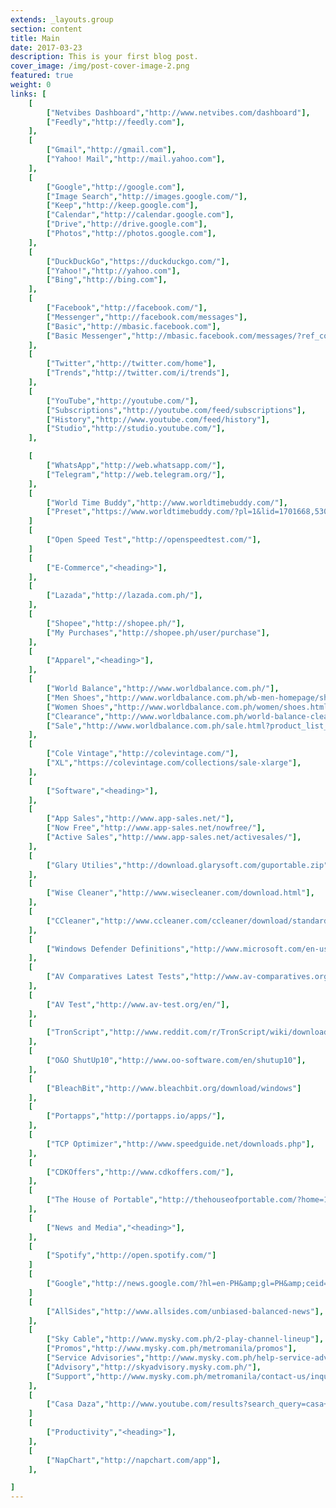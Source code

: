 ```yaml
---
extends: _layouts.group
section: content
title: Main
date: 2017-03-23
description: This is your first blog post.
cover_image: /img/post-cover-image-2.png
featured: true
weight: 0
links: [
    [
        ["Netvibes Dashboard","http://www.netvibes.com/dashboard"],
        ["Feedly","http://feedly.com"],
    ],
    [
        ["Gmail","http://gmail.com"],
        ["Yahoo! Mail","http://mail.yahoo.com"],
    ],
    [
        ["Google","http://google.com"],
        ["Image Search","http://images.google.com/"],
        ["Keep","http://keep.google.com"],
        ["Calendar","http://calendar.google.com"],
        ["Drive","http://drive.google.com"],
        ["Photos","http://photos.google.com"],
    ],
    [
        ["DuckDuckGo","https://duckduckgo.com/"],
        ["Yahoo!","http://yahoo.com"],
        ["Bing","http://bing.com"],
    ],
    [
        ["Facebook","http://facebook.com/"],
        ["Messenger","http://facebook.com/messages"],
        ["Basic","http://mbasic.facebook.com"],
        ["Basic Messenger","http://mbasic.facebook.com/messages/?ref_component=mbasic_home_header&amp;ref_page=%2Fwap%2Fhome.php&amp;refid=8"],
    ],
    [
        ["Twitter","http://twitter.com/home"],
        ["Trends","http://twitter.com/i/trends"],
    ],
    [
        ["YouTube","http://youtube.com/"],
        ["Subscriptions","http://youtube.com/feed/subscriptions"],
        ["History","http://www.youtube.com/feed/history"],
        ["Studio","http://studio.youtube.com/"],
    ],

    [
        ["WhatsApp","http://web.whatsapp.com/"],
        ["Telegram","http://web.telegram.org/"],
    ],
    [
        ["World Time Buddy","http://www.worldtimebuddy.com/"],
        ["Preset","https://www.worldtimebuddy.com/?pl=1&lid=1701668,5308655,2147714,6167865&h=1701668&date=6/14/2021%7C3&hf=0"],
    ]
    [
        ["Open Speed Test","http://openspeedtest.com/"],
    ]
    [
        ["E-Commerce","<heading>"],
    ],
    [
        ["Lazada","http://lazada.com.ph/"],
    ],
    [
        ["Shopee","http://shopee.ph/"],
        ["My Purchases","http://shopee.ph/user/purchase"],
    ],
    [
        ["Apparel","<heading>"],
    ],
    [
        ["World Balance","http://www.worldbalance.com.ph/"],
        ["Men Shoes","http://www.worldbalance.com.ph/wb-men-homepage/shoes.html?product_list_limit=36"],
        ["Women Shoes","http://www.worldbalance.com.ph/women/shoes.html?product_list_limit=36"],
        ["Clearance","http://www.worldbalance.com.ph/world-balance-clearance"],
        ["Sale","http://www.worldbalance.com.ph/sale.html?product_list_limit=36"],
    ],
    [
        ["Cole Vintage","http://colevintage.com/"],
        ["XL","https://colevintage.com/collections/sale-xlarge"],
    ],
    [
        ["Software","<heading>"],
    ],
    [
        ["App Sales","http://www.app-sales.net/"],
        ["Now Free","http://www.app-sales.net/nowfree/"],
        ["Active Sales","http://www.app-sales.net/activesales/"],
    ],
    [
        ["Glary Utilies","http://download.glarysoft.com/guportable.zip"],
    ],
    [
        ["Wise Cleaner","http://www.wisecleaner.com/download.html"],
    ],
    [
        ["CCleaner","http://www.ccleaner.com/ccleaner/download/standard"],
    ],
    [
        ["Windows Defender Definitions","http://www.microsoft.com/en-us/wdsi/definitions"],
    ],
    [
        ["AV Comparatives Latest Tests","http://www.av-comparatives.org/latest-tests/"],
    ],
    [
        ["AV Test","http://www.av-test.org/en/"],
    ],
    [
        ["TronScript","http://www.reddit.com/r/TronScript/wiki/downloads"],
    ],
    [
        ["O&O ShutUp10","http://www.oo-software.com/en/shutup10"],
    ],
    [
        ["BleachBit","http://www.bleachbit.org/download/windows"]
    ],
    [
        ["Portapps","http://portapps.io/apps/"],
    ],
    [
        ["TCP Optimizer","http://www.speedguide.net/downloads.php"],
    ],
    [
        ["CDKOffers","http://www.cdkoffers.com/"],
    ],
    [
        ["The House of Portable","http://thehouseofportable.com/?home=1"],
    ],
    [
        ["News and Media","<heading>"],
    ],
    [
        ["Spotify","http://open.spotify.com/"]
    ]
    [
        ["Google","http://news.google.com/?hl=en-PH&amp;gl=PH&amp;ceid=PH:en"],
    ]
    [
        ["AllSides","http://www.allsides.com/unbiased-balanced-news"],
    ],
    [
        ["Sky Cable","http://www.mysky.com.ph/2-play-channel-lineup"],
        ["Promos","http://www.mysky.com.ph/metromanila/promos"],
        ["Service Advisories","http://www.mysky.com.ph/help-service-advisories"],
        ["Advisory","http://skyadvisory.mysky.com.ph/"],
        ["Support","http://www.mysky.com.ph/metromanila/contact-us/inquiries"],
    ],
    [
        ["Casa Daza","http://www.youtube.com/results?search_query=casa+daza+metro.style&sp=CAISAhAB"],
    ]
    [
        ["Productivity","<heading>"],
    ],
    [
        ["NapChart","http://napchart.com/app"],
    ],

]
---
```


